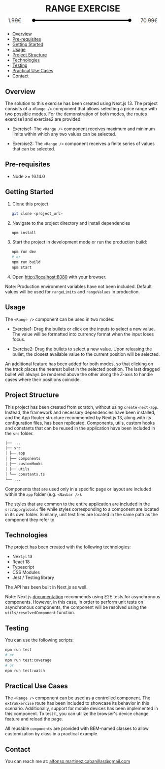 <h1 align="center" >
<strong>RANGE EXERCISE</strong>
 <br>
<img align="center" src="./public/range.png" alt="Range" />
</h1>

- [Overview](#overview)
- [Pre-requisites](#pre-requisites)
- [Getting Started](#getting-started)
- [Usage](#usage)
- [Project Structure](#project-structure)
- [Technologies](#technologies)
- [Testing](#testing)
- [Practical Use Cases](#practical-use-cases)
- [Contact](#contact)

## Overview

The solution to this exercise has been created using Next.js 13. The project consists of a `<Range />` component that allows selecting a price range with two possible modes. For the demonstration of both modes, the routes exercise1 and exercise2 are provided:

- Exercise1: The `<Range />` component receives maximum and minimum limits within which any two values can be selected.

- Exercise2: The `<Range />` component receives a finite series of values that can be selected.

## Pre-requisites

- Node >= 16.14.0

## Getting Started

1. Clone this project

```bash
   git clone <project_url>
```

2. Navigate to the project directory and install dependencies

```bash
   npm install
```

3. Start the project in development mode or run the production build:

```bash
   npm run dev
   # or
   npm run build
   npm start
```

4. Open [http://localhost:8080](http://localhost:8080) with your browser.

Note: Production environment variables have not been included. Default values will be used for `rangeLimits` and `rangeValues` in production.

## Usage

The `<Range />` component can be used in two modes:

- Exercise1: Drag the bullets or click on the inputs to select a new value. The value will be formatted into currency format when the input loses focus.

- Exercise2: Drag the bullets to select a new value. Upon releasing the bullet, the closest available value to the current position will be selected.

An additional feature has been added for both modes, so that clicking on the track places the nearest bullet in the selected position. The last dragged bullet will always be rendered above the other along the Z-axis to handle cases where their positions coincide.

## Project Structure

This project has been created from scratch, without using `create-next-app`. Instead, the framework and necessary dependencies have been installed, and the App Router structure recommended by Next.js 13, along with its configuration files, has been replicated. Components, utils, custom hooks and constants that can be reused in the application have been included in the `src` folder.

```bash
├── ...
├── src
│ ├── app
│ ├── components
│ ├── customHooks
│ ├── utils
│ └── constants.ts
└── ...
```

Components that are used only in a specific page or layout are included within the `app` folder (e.g. `<Navbar />`).

The styles that are common to the entire application are included in the `src/app/globals` file while styles corresponding to a component are located in its own folder. Similarly, unit test files are located in the same path as the component they refer to.

## Technologies

The project has been created with the following technologies:

- Next.js 13
- React 18
- Typescript
- CSS Modules
- Jest / Testing library

The API has been built in Next.js as well.

Note: Next.js [documentation](https://nextjs.org/docs/app/building-your-application/testing/jest) recommends using E2E tests for asynchronous components. However, in this case, in order to perform unit tests on asynchronous components, the component will be resolved using the `utils/resolvedComponent` function.

## Testing

You can use the following scripts:

```bash
npm run test
# or
npm run test:coverage
# or
npm run test:watch
```

## Practical Use Cases

The `<Range />` component can be used as a controlled component. The `extraExercise` route has been included to showcase its behavior in this scenario. Additionally, support for mobile devices has been implemented in this component. To test it, you can utilize the browser's device change feature and reload the page.

All reusable `components` are provided with BEM-named classes to allow customization by class in a practical example.

## Contact

You can reach me at: [alfonso.martinez.cabanillas@gmail.com](mailto:alfonso.martinez.cabanillas@gmail.com)
